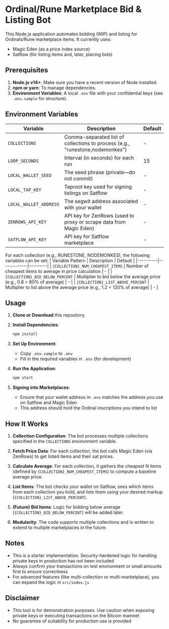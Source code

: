 # Ordinal/Rune Marketplace Bid & Listing Bot

This Node.js application automates bidding (WIP) and listing for Ordinals/Rune marketplace items. It currently uses:

- Magic Eden (as a price index source)
- Satflow (for listing items and, later, placing bids)

## Prerequisites

1. **Node.js v14+**: Make sure you have a recent version of Node installed.
2. **npm or yarn**: To manage dependencies.
3. **Environment Variables**: A local `.env` file with your confidential keys (see `.env.sample` for structure).

## Environment Variables

| Variable | Description | Default |
|----------|-------------|---------|
| `COLLECTIONS` | Comma-separated list of collections to process (e.g., "runestone,nodemonkes") | - |
| `LOOP_SECONDS` | Interval (in seconds) for each run | 15 |
| `LOCAL_WALLET_SEED` | The seed phrase (private—do not commit) | - |
| `LOCAL_TAP_KEY` | Taproot key used for signing listings on Satflow | - |
| `LOCAL_WALLET_ADDRESS` | The segwit address associated with your wallet | - |
| `ZENROWS_API_KEY` | API key for ZenRows (used to proxy or scrape data from Magic Eden) | - |
| `SATFLOW_API_KEY` | API key for Satflow marketplace | - |

For each collection (e.g., RUNESTONE, NODEMONKES), the following variables can be set:
| Variable Pattern | Description | Default |
|----------|-------------|---------|
| `{COLLECTION}_NUM_CHEAPEST_ITEMS` | Number of cheapest items to average in price calculation | - |
| `{COLLECTION}_BID_BELOW_PERCENT` | Multiplier to bid below the average price (e.g., 0.8 = 80% of average) | - |
| `{COLLECTION}_LIST_ABOVE_PERCENT` | Multiplier to list above the average price (e.g., 1.2 = 120% of average) | - |

## Usage

1. **Clone or Download** this repository.

2. **Install Dependencies**:
   ```bash
   npm install
   ```

3. **Set Up Environment**:
   - Copy `.env.sample` to `.env`
   - Fill in the required variables in `.env` (for development)

4. **Run the Application**:
   ```bash
   npm start
   ```

5. **Signing into Marketplaces**:
   - Ensure that your wallet address in `.env` matches the address you use on Satflow and Magic Eden
   - This address should hold the Ordinal inscriptions you intend to list

## How It Works

1. **Collection Configuration**: The bot processes multiple collections specified in the `COLLECTIONS` environment variable.

2. **Fetch Price Data**: For each collection, the bot calls Magic Eden (via ZenRows) to get listed items and their sat prices.

3. **Calculate Average**: For each collection, it gathers the cheapest N items (defined by `{COLLECTION}_NUM_CHEAPEST_ITEMS`) to compute a baseline average price.

4. **List Items**: The bot checks your wallet on Satflow, sees which items from each collection you hold, and lists them using your desired markup (`{COLLECTION}_LIST_ABOVE_PERCENT`).

5. **(Future) Bid Items**: Logic for bidding below average (`{COLLECTION}_BID_BELOW_PERCENT`) will be added later.

6. **Modularity**: The code supports multiple collections and is written to extend to multiple marketplaces in the future.

## Notes

- This is a starter implementation. Security-hardened logic for handling private keys in production has not been included
- Always confirm your transactions on test environment or small amounts first to ensure correctness
- For advanced features (like multi-collection or multi-marketplace), you can expand the logic in `src/index.js`

## Disclaimer

- This tool is for demonstration purposes. Use caution when exposing private keys or executing transactions on the Bitcoin mainnet
- No guarantee of suitability for production use is provided
